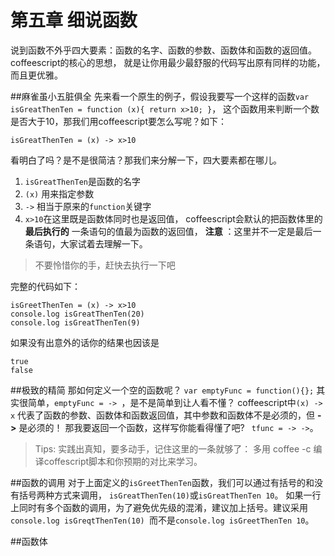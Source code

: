 第五章 细说函数
==

说到函数不外乎四大要素：函数的名字、函数的参数、函数体和函数的返回值。coffeescript的核心的思想，
就是让你用最少最舒服的代码写出原有同样的功能，
而且更优雅。

##麻雀虽小五脏俱全
先来看一个原生的例子，假设我要写一个这样的函数`var isGreatThenTen = function (x){ return x>10; }`，
这个函数用来判断一个数是否大于10，那我们用coffeescript要怎么写呢？如下：

    isGreatThenTen = (x) -> x>10

看明白了吗？是不是很简洁？那我们来分解一下，四大要素都在哪儿。

1. `isGreatThenTen`是函数的名字
2. `(x)` 用来指定参数
3. `->` 相当于原来的`function`关键字
4. `x>10`在这里既是函数体同时也是返回值， coffeescript会默认的把函数体里的 **最后执行的** 一条语句的值最为函数的返回值， **注意** ：这里并不一定是最后一条语句，大家试着去理解一下。

> 不要怜惜你的手，赶快去执行一下吧

完整的代码如下：

```
isGreetThenTen = (x) -> x>10
console.log isGreatThenTen(20)
console.log isGreatThenTen(9)
```

如果没有出意外的话你的结果也因该是

```
true
false
```
##极致的精简
那如何定义一个空的函数呢？ `var emptyFunc = function(){};`
其实很简单，`emptyFunc = -> `，是不是简单到让人看不懂？
coffeescript中`(x) -> x` 代表了函数的参数、函数体和函数返回值，其中参数和函数体不是必须的，但 **->** 是必须的！
那我要返回一个函数，这样写你能看得懂了吧? ` tfunc = -> ->`。

> Tips: 实践出真知，要多动手，记住这里的一条就够了： 多用 coffee -c 编译coffescript脚本和你预期的对比来学习。

##函数的调用
对于上面定义的`isGreetThenTen`函数，我们可以通过有括号的和没有括号两种方式来调用， `isGreatThenTen(10)`或`isGreatThenTen 10`。
如果一行上同时有多个函数的调用，为了避免优先级的混淆，建议加上括号。建议采用`console.log isGreqtThenTen(10) `而不是`console.log isGreetThenTen 10`。

##函数体
